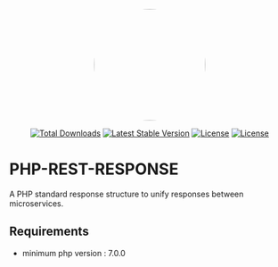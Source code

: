<p align="center"><a href="https://github.com/ajangi/php-rest-response" style="border-radius:100%;"><img src="../../blob/master/man.svg" width="200" style="border-radius:100%;"></a></p>
<p align="center">
<a href="https://packagist.org/packages/ajangi/php-rest-response"><img src="https://poser.pugx.org/ajangi/php-rest-response/d/total.svg" alt="Total Downloads"></a>
<a href="https://packagist.org/packages/ajangi/php-rest-response"><img src="https://poser.pugx.org/ajangi/php-rest-response/v/stable.svg" alt="Latest Stable Version"></a>
<a href="https://packagist.org/packages/ajangi/php-rest-response"><img src="https://poser.pugx.org/ajangi/php-rest-response/license.svg" alt="License"></a>
<a href="https://packagist.org/packages/ajangi/php-rest-response"><img src="https://poser.pugx.org/ajangi/php-rest-response/composerlock" alt="License"></a>
</p>

# PHP-REST-RESPONSE
A PHP standard response structure to unify responses between microservices.

## Requirements
- minimum php version : 7.0.0
